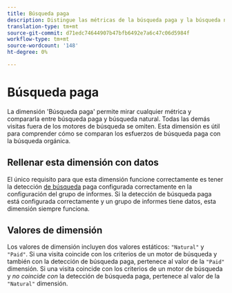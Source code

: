 ```yaml
---
title: Búsqueda paga
description: Distingue las métricas de la búsqueda paga y la búsqueda natural.
translation-type: tm+mt
source-git-commit: d71edc74644907b47bfb6492e7a6c47c06d5984f
workflow-type: tm+mt
source-wordcount: '148'
ht-degree: 0%

---
```



# Búsqueda paga

La dimensión &#39;Búsqueda paga&#39; permite mirar cualquier métrica y compararla entre búsqueda paga y búsqueda natural. Todas las demás visitas fuera de los motores de búsqueda se omiten. Esta dimensión es útil para comprender cómo se comparan los esfuerzos de búsqueda paga con la búsqueda orgánica.

## Rellenar esta dimensión con datos

El único requisito para que esta dimensión funcione correctamente es tener la detección [de búsqueda](/help/admin/admin/paid-search-detection/paid-search-detection.md) paga configurada correctamente en la configuración del grupo de informes. Si la detección de búsqueda paga está configurada correctamente y un grupo de informes tiene datos, esta dimensión siempre funciona.

## Valores de dimensión

Los valores de dimensión incluyen dos valores estáticos: `"Natural"` y `"Paid"`. Si una visita coincide con los criterios de un motor de búsqueda y también con la detección de búsqueda paga, pertenece al valor de la `"Paid"` dimensión. Si una visita coincide con los criterios de un motor de búsqueda y *no coincide con* la detección de búsqueda paga, pertenece al valor de la `"Natural"` dimensión.
